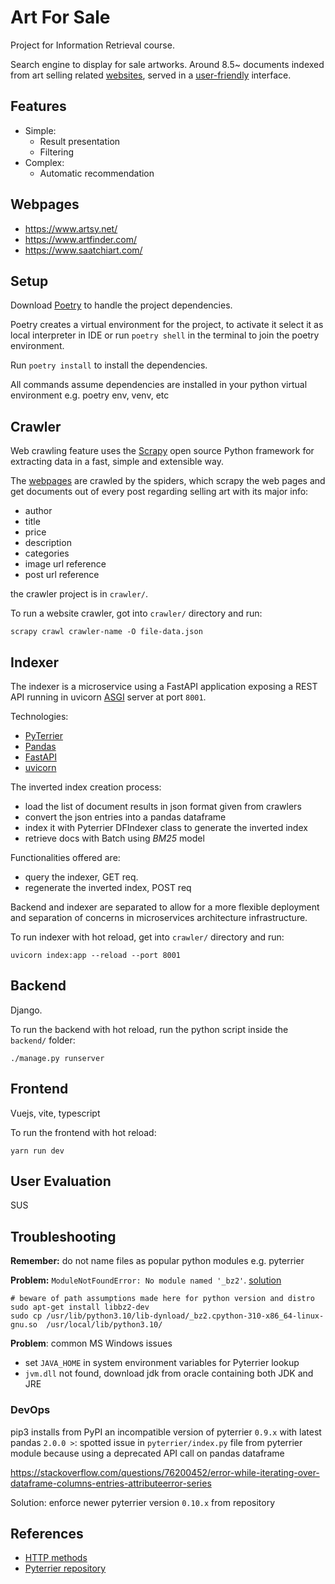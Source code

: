 # Art For Sale
Project for Information Retrieval course.

Search engine to display for sale artworks. 
Around 8.5~ documents indexed from art selling related [websites](#webpages), 
served in a [user-friendly](#user-evaluation) interface.

## Features
- Simple:
  - Result presentation
  - Filtering
- Complex:
  - Automatic recommendation

## Webpages
- https://www.artsy.net/
- https://www.artfinder.com/
- https://www.saatchiart.com/

## Setup
Download 
[Poetry](https://python-poetry.org/)
to handle the project dependencies.

Poetry creates a virtual environment for the project, to activate it select it as local interpreter in IDE or
run `poetry shell` in the terminal to join the poetry environment.

Run `poetry install` to install the dependencies.

All commands assume dependencies are installed in your python virtual environment e.g. poetry env, venv, etc

## Crawler
Web crawling feature uses the 
[Scrapy](https://scrapy.org/)
open source Python framework for extracting data in a fast, simple and extensible way. 

The [webpages](#webpages) are crawled by the spiders, which scrapy the web pages and get
documents out of every post regarding selling art with its major info:
- author
- title
- price
- description
- categories
- image url reference
- post url reference

the crawler project is in `crawler/`.

To run a website crawler, got into `crawler/` directory and run:
```shell
scrapy crawl crawler-name -O file-data.json
```

## Indexer
The indexer is a microservice using a FastAPI application exposing a REST API running in uvicorn
[ASGI](https://en.wikipedia.org/wiki/Asynchronous_Server_Gateway_Interface)
server at port `8001`.

Technologies:
- [PyTerrier](https://pyterrier.readthedocs.io/en/latest/index.html)
- [Pandas](https://pandas.pydata.org/)
- [FastAPI](https://fastapi.tiangolo.com/)
- [uvicorn](https://www.uvicorn.org/)

The inverted index creation process:
- load the list of document results in json format given from crawlers
- convert the json entries into a pandas dataframe
- index it with Pyterrier DFIndexer class to generate the inverted index
- retrieve docs with Batch using _BM25_ model

Functionalities offered are:
- query the indexer, GET req.
- regenerate the inverted index, POST req

Backend and indexer are separated to allow for a more flexible deployment
and separation of concerns in microservices architecture infrastructure.

To run indexer with hot reload, get into `crawler/` directory and run:
```shell
uvicorn index:app --reload --port 8001
```

## Backend
Django.

To run the backend with hot reload, run the python script inside the `backend/` folder: 
```shell
./manage.py runserver
```

## Frontend 
Vuejs, vite, typescript

To run the frontend with hot reload:
```shell
yarn run dev
```

## User Evaluation
SUS

## Troubleshooting
**Remember:** do not name files as popular python modules e.g. pyterrier

**Problem:** `ModuleNotFoundError: No module named '_bz2'`.
[solution](https://stackoverflow.com/questions/12806122/missing-python-bz2-module)

```shell
# beware of path assumptions made here for python version and distro
sudo apt-get install libbz2-dev
sudo cp /usr/lib/python3.10/lib-dynload/_bz2.cpython-310-x86_64-linux-gnu.so  /usr/local/lib/python3.10/
```

**Problem**: common MS Windows issues
- set `JAVA_HOME` in system environment variables for Pyterrier lookup
- `jvm.dll` not found, download jdk from oracle containing both JDK and JRE

### DevOps
pip3 installs from PyPI an incompatible version of pyterrier `0.9.x` with latest pandas `2.0.0 >`:
spotted issue in `pyterrier/index.py` file from pyterrier module because
using a deprecated API call on pandas dataframe

https://stackoverflow.com/questions/76200452/error-while-iterating-over-dataframe-columns-entries-attributeerror-series

Solution: enforce newer pyterrier version `0.10.x` from repository

## References

- [HTTP methods](https://developer.mozilla.org/en-US/docs/Web/HTTP/Methods)
- [Pyterrier repository](https://github.com/terrier-org/pyterrier.git)